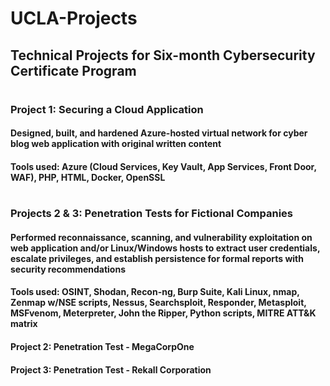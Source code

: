 # UCLA-Projects
## Technical Projects for Six-month Cybersecurity Certificate Program
# 
### Project 1: Securing a Cloud Application
#### Designed, built, and hardened Azure-hosted virtual network for cyber blog web application with original written content
#### Tools used: Azure (Cloud Services, Key Vault, App Services, Front Door, WAF), PHP, HTML, Docker, OpenSSL
# 
### Projects 2 & 3: Penetration Tests for Fictional Companies
#### Performed reconnaissance, scanning, and vulnerability exploitation on web application and/or Linux/Windows hosts to extract user credentials, escalate privileges, and establish persistence for formal reports with security recommendations
#### Tools used: OSINT, Shodan, Recon-ng, Burp Suite, Kali Linux, nmap, Zenmap w/NSE scripts, Nessus, Searchsploit, Responder, Metasploit, MSFvenom, Meterpreter, John the Ripper, Python scripts, MITRE ATT&K matrix
#### Project 2: Penetration Test - MegaCorpOne
#### Project 3: Penetration Test - Rekall Corporation
# 

